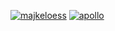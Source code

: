 [![majkeloess](https://github.com/user-attachments/assets/f673a737-e90a-4bba-9eb3-16ee322b11a2)](https://majkeloess.dev)
[![apollo](https://github.com/majkeloess/majkeloess/assets/118011581/1697521c-8c36-4b9d-826e-b0b5cbf9b490)](https://apollo.majkeloess.dev)
